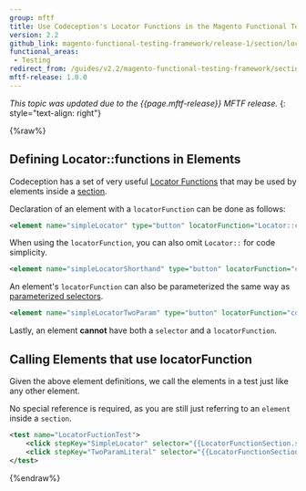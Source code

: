```yaml
---
group: mftf
title: Use Codeception's Locator Functions in the Magento Functional Testing Framework
version: 2.2
github_link: magento-functional-testing-framework/release-1/section/locator-functions.md
functional_areas:
 - Testing
redirect_from: /guides/v2.2/magento-functional-testing-framework/section/locator-functions.html
mftf-release: 1.0.0
---
```


_This topic was updated due to the {{page.mftf-release}} MFTF release._
{: style="text-align: right"}

{%raw%}

## Defining Locator::functions in Elements

Codeception has a set of very useful [Locator Functions] that may be used by elements inside a [section].

Declaration of an element with a `locatorFunction` can be done as follows:
```xml
<element name="simpleLocator" type="button" locatorFunction="Locator::contains('label', 'Name')"/>
```
When using the `locatorFunction`, you can also omit `Locator::` for code simplicity.
```xml
<element name="simpleLocatorShorthand" type="button" locatorFunction="contains('label', 'Name')"/>
```
An element's `locatorFunction` can also be parameterized the same way as [parameterized selectors].
```xml
<element name="simpleLocatorTwoParam" type="button" locatorFunction="contains({{arg1}}, {{arg2}})" parameterized="true"/>
```
Lastly, an element **cannot** have both a `selector` and a `locatorFunction`.

## Calling Elements that use locatorFunction

Given the above element definitions, we call the elements in a test just like any other element.

No special reference is required, as you are still just referring to an `element` inside a `section`. 

```xml
<test name="LocatorFuctionTest">
    <click stepKey="SimpleLocator" selector="{{LocatorFunctionSection.simpleLocator}}"/>
    <click stepKey="TwoParamLiteral" selector="{{LocatorFunctionSection.simpleLocatorTwoParam('string1', 'string2')}}"/>
</test>
```

{%endraw%}


<!-- LINK DEFINITIONS -->

<!-- Internal -->

[section]: ../section.html
[parameterized selectors]: parameterized-selectors.html

<!-- External -->
[Locator Functions]: http://codeception.com/docs/reference/Locator